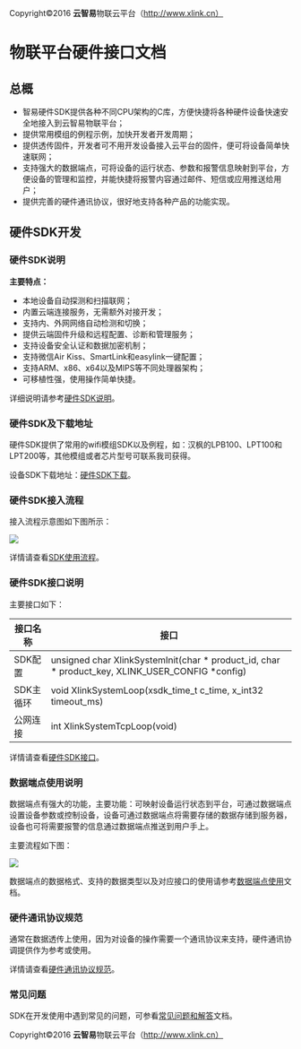 Copyright©2016  **云智易**物联云平台（http://www.xlink.cn）

# 物联平台硬件接口文档


## 总概

* 智易硬件SDK提供各种不同CPU架构的C库，方便快捷将各种硬件设备快速安全地接入到云智易物联平台；
* 提供常用模组的例程示例，加快开发者开发周期；
* 提供透传固件，开发者可不用开发设备接入云平台的固件，便可将设备简单快速联网；
* 支持强大的数据端点，可将设备的运行状态、参数和报警信息映射到平台，方便设备的管理和监控，并能快捷将报警内容通过邮件、短信或应用推送给用户；
* 提供完善的硬件通讯协议，很好地支持各种产品的功能实现。

## 硬件SDK开发

### 硬件SDK说明

**主要特点：**

* 本地设备自动探测和扫描联网；
* 内置云端连接服务，无需额外对接开发；
* 支持内、外网网络自动检测和切换；
* 提供云端固件升级和远程配置、诊断和管理服务；
* 支持设备安全认证和数据加密机制；
* 支持微信Air Kiss、SmartLink和easylink一键配置；
* 支持ARM、x86、x64以及MIPS等不同处理器架构；
* 可移植性强，使用操作简单快捷。

详细说明请参考[硬件SDK说明](https://github.com/xlink-corp/xlink-sdk/blob/master/设备端开发文档/1.XlinkSDK规范/1.SDK介绍.md "硬件SDK说明")。

### 硬件SDK及下载地址

硬件SDK提供了常用的wifi模组SDK以及例程，如：汉枫的LPB100、LPT100和LPT200等，其他模组或者芯片型号可联系我司获得。

设备SDK下载地址：[硬件SDK下载](https://github.com/xlink-corp/xlink-sdk/tree/master/设备端开发文档/1.XlinkSDK规范/SDK及固件)。

### 硬件SDK接入流程

接入流程示意图如下图所示：

![](https://raw.githubusercontent.com/xlink-corp/xlink-sdk/master/设备端开发文档/1.XlinkSDK规范/images/硬件接入流程图.jpg)

详情请查看[SDK使用流程](https://github.com/xlink-corp/xlink-sdk/blob/master/设备端开发文档/1.XlinkSDK规范/2.SDK使用流程.md)。

### 硬件SDK接口说明

主要接口如下：

接口名称|接口
----|----
SDK配置|unsigned char XlinkSystemInit(char * product_id, char * product_key, XLINK_USER_CONFIG *config)
SDK主循环|void XlinkSystemLoop(xsdk_time_t c_time, x_int32 timeout_ms)
公网连接|int XlinkSystemTcpLoop(void)

详情请查看[硬件SDK接口](https://github.com/xlink-corp/xlink-sdk/blob/master/设备端开发文档/1.XlinkSDK规范/3.硬件SDK接口文档.md)。

### 数据端点使用说明

数据端点有强大的功能，主要功能：可映射设备运行状态到平台，可通过数据端点设置设备参数或控制设备，设备可通过数据端点将需要存储的数据存储到服务器，设备也可将需要报警的信息通过数据端点推送到用户手上。

主要流程如下图：

![](https://raw.githubusercontent.com/xlink-corp/xlink-sdk/master/设备端开发文档/1.XlinkSDK规范/images/数据端点交互过程.jpg)

数据端点的数据格式、支持的数据类型以及对应接口的使用请参考[数据端点使用](https://github.com/xlink-corp/xlink-sdk/blob/master/设备端开发文档/1.XlinkSDK规范/4.数据端点文档.md)文档。

### 硬件通讯协议规范

通常在数据透传上使用，因为对设备的操作需要一个通讯协议来支持，硬件通讯协调提供作为参考或使用。

详情请查看[硬件通讯协议规范](https://github.com/xlink-corp/xlink-sdk/blob/master/设备端开发文档/1.XlinkSDK规范/3.硬件SDK接口文档.md)。

### 常见问题

SDK在开发使用中遇到常见的问题，可参看[常见问题和解答](https://github.com/xlink-corp/xlink-sdk/blob/master/设备端开发文档/3.常见问题和解答.md)文档。


Copyright©2016  **云智易**物联云平台（http://www.xlink.cn）